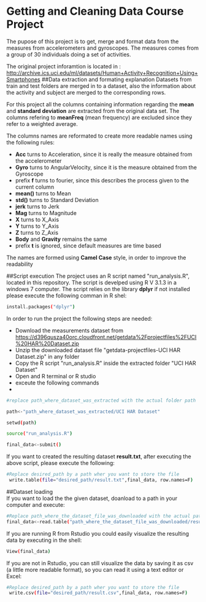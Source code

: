 # Getting and Cleaning Data Course Project

 The pupose of this project is to get, merge and format data from the measures from accelerometers and gyroscopes. The measures comes from a group of 30 individuals doing a set of activities.
 
 The original project inforamtion is located in :
   http://archive.ics.uci.edu/ml/datasets/Human+Activity+Recognition+Using+Smartphones 
##Data extraction and formating explanation
 Datasets from train and test folders are merged in to a dataset, also the information about the activity and subject are merged to the corresponding rows.

 For this project all the columns containing information regarding the **mean** and **standard deviation** are extracted from the original data set. The columns refering to **meanFreq** (mean frequency) are excluded since they refer to a weighted average.
 
 The columns names are reformated to create more readable names using the following rules:
 
  - **Acc** turns to Acceleration, since it is really the measure obtained from the accelerometer
  - **Gyro** turns to AngularVelocity, since it is the measure obtained from the Gyroscope
  - prefix **f** turns to fourier, since this describes the process given to the current column
  - **mean()** turns to Mean
  - **std()** turns to Standard Deviation
  - **jerk** turns to Jerk
  - **Mag** turns to Magnitude
  - **X** turns to X_Axis
  - **Y** turns to Y_Axis
  - **Z** turns to Z_Axis
  - **Body** and **Gravity** remains the same
  - prefix **t** is ignored, since default measures are time based
   
The names are formed using **Camel Case** style, in order to improve the readability
 
##Script execution 
The project uses an R script named "run_analysis.R", located in this repository. The script is develped using R V 3.1.3 in a windows 7 computer. The script relies on the library **dplyr** if not installed please execute the following comman in R shel:
 ```sh
install.packages("dplyr")
```

In order to run the project the following steps are needed:

  - Download the measurements dataset from https://d396qusza40orc.cloudfront.net/getdata%2Fprojectfiles%2FUCI%20HAR%20Dataset.zip 
  - Unzip the downloaded dataset file "getdata-projectfiles-UCI HAR Dataset.zip" in any folder
  - Copy the R script "run_analysis.R" inside the extracted folder "UCI HAR Dataset"
  - Open and R terminal or R studio
  - exceute the following commands
  - 
  ```sh
  #replace path_where_dataset_was_extracted with the actual folder path
  
  path<-"path_where_dataset_was_extracted/UCI HAR Dataset"
  
  setwd(path)
  
  source("run_analysis.R")
  
  final_data<-submit()
  
  ```
  If you want to created the resulting dataset **result.txt**, after executing the above script, please execute the following:
```sh
#Replace desired_path by a path wher you want to store the file
 write.table(file="desired_path/result.txt",final_data, row.names=F)
```  
##Dataset loading  
  If you want to load the the given dataset, doanload to a path in your computer and execute:
```sh
#Replace path_where_the_dataset_file_was_downloaded with the actual path
final_data<-read.table("path_where_the_dataset_file_was_downloaded/result.txt", header = TRUE)
```  
  
  If you are running R from Rstudio you could easily visualize the resulting data by executing in the shell:
  
```sh
View(final_data)
```
If you are not in Rstudio, you can still visualize the data by saving it as csv (a little more readable format), so you can read it using a text editor or Excel:

```sh
#Replace desired_path by a path wher you want to store the file
 write.csv(file="desired_path/result.csv",final_data, row.names=F)
```


